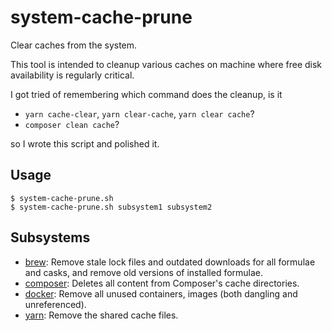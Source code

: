 # system-cache-prune

Clear caches from the system.

This tool is intended to cleanup various caches on machine where free
disk availability is regularly critical.

I got tried of remembering which command does the cleanup, is it
- `yarn cache-clear`, `yarn clear-cache`, `yarn clear cache`?
- `composer clean cache`?

so I wrote this script and polished it.

## Usage

```
$ system-cache-prune.sh
$ system-cache-prune.sh subsystem1 subsystem2
```

## Subsystems

- [brew]: Remove stale lock files and outdated downloads for all formulae and casks, and remove old versions of installed formulae.
- [composer]: Deletes all content from Composer's cache directories.
- [docker]: Remove all unused containers, images (both dangling and unreferenced).
- [yarn]: Remove the shared cache files.

[brew]: https://docs.brew.sh/FAQ#how-do-i-uninstall-old-versions-of-a-formula
[composer]: https://getcomposer.org/doc/03-cli.md#clear-cache-clearcache-cc
[docker]: https://docs.docker.com/engine/reference/commandline/system_prune/
[yarn]: https://yarnpkg.com/cli/cache/clean
